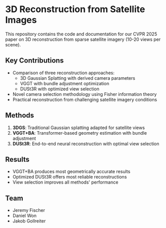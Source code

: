 # 3D Reconstruction from Satellite Images

This repository contains the code and documentation for our CVPR 2025 paper on 3D reconstruction from sparse satellite imagery (10-20 views per scene).

## Key Contributions
- Comparison of three reconstruction approaches:
  - 3D Gaussian Splatting with derived camera parameters
  - VGGT with bundle adjustment optimization
  - DUSt3R with optimized view selection
- Novel camera selection methodology using Fisher information theory
- Practical reconstruction from challenging satellite imagery conditions

## Methods
1. **3DGS**: Traditional Gaussian splatting adapted for satellite views
2. **VGGT+BA**: Transformer-based geometry estimation with bundle adjustment
3. **DUSt3R**: End-to-end neural reconstruction with optimal view selection

## Results
- VGGT+BA produces most geometrically accurate results
- Optimized DUSt3R offers most reliable reconstructions
- View selection improves all methods' performance

## Team 
- Jeremy Fischer
- Daniel Won
- Jakob Gollreiter
